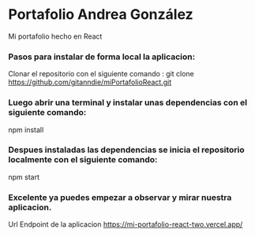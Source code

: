 # Portafolio Andrea González
Mi portafolio hecho en React 

### Pasos para instalar de forma local la aplicacion:
Clonar el repositorio con el siguiente comando :
git clone https://github.com/gitanndie/miPortafolioReact.git

### Luego abrir una terminal y instalar unas dependencias con el siguiente comando:
npm install

### Despues instaladas las dependencias se inicia el repositorio localmente con el siguiente comando:
npm start

### Excelente ya puedes empezar a observar y mirar nuestra aplicacion.

Url Endpoint de la aplicacion
https://mi-portafolio-react-two.vercel.app/